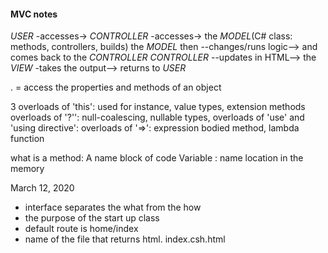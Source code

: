 #### MVC notes


*USER* -accesses-> *CONTROLLER* -accesses->
the *MODEL*(C# class: methods, controllers, builds)
the *MODEL* then --changes/runs logic--> and comes back to the *CONTROLLER*
*CONTROLLER* --updates in HTML--> the *VIEW* -takes the output--> returns to *USER*


. = access the properties and methods of an object

3 overloads of 'this': used for instance, value types, extension methods
overloads of '?'': null-coalescing, nullable types,
overloads of 'use' and 'using directive':
overloads of '=>': expression bodied method, lambda function

what is a method: A name block of code
Variable : name location in the memory


March 12, 2020
- interface separates the what from the how
- the purpose of the start up class
- default route is home/index
- name of the file that returns html. index.csh.html
